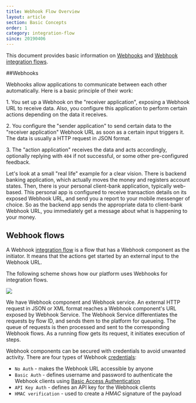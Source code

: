 ```yaml
---
title: Webhook Flow Overview
layout: article
section: Basic Concepts
order: 1
category: integration-flow
since: 20190406
---
```


This document provides basic information on [Webhooks](#webhooks) and [Webhook integration flows](#webhook-flows).

##Webhooks

Webhooks allow applications to communicate between each other automatically. Here is a basic principle of their work:

1\. You set up a Webhook on the "receiver application", exposing a Webhook URL to receive data. Also, you configure this application to perform certain actions depending on the data it receives.

2\. You configure the "sender application" to send certain data to the "receiver application" Webhook URL as soon as a certain input triggers it. The data is usually a HTTP request in JSON format.

3\. The "action application" receives the data and acts accordingly, optionally replying with `404` if not successful, or some other pre-configured feedback.    

Let's look at a small "real life" example for a clear vision. There is backend banking application, which actually moves the money and registers account states. Then, there is your personal client-bank application, typically web-based. This personal app is configured to receive transaction details on its exposed Webhook URL, and send you a report to your mobile messenger of choice. So as the backend app sends the appropriate data to client-bank Webhook URL, you immediately get a message about what is happening to your money.


## Webhook flows

A Webhook [integration flow](integration-flow) is a flow that has a Webhook component as the initiator. It means that the actions get started by an external input to the Webhook URL.

The following scheme shows how our platform uses Webhooks for integration flows.

![](/assets/img/getting-started/webhooks-overview/Screenshot_1.png)

We have Webhook component and Webhook service. An external HTTP request in JSON or XML format reaches a Webhook component's URL exposed by Webhook Service. The Webhook Service differentiates the requests by flow ID, and sends them to the platform for queueing. The queue of requests is then processed and sent to the corresponding Webhook flows. As a running flow gets its request, it initiates execution of steps.   

Webhook components can be secured with credentials to avoid unwanted activity. There are four
types of Webhook [credentials](credential):

-   `No Auth` - makes the Webhook URL accessible by anyone
-   `Basic Auth` - defines username and password to authenticate the Webhook clients using [Basic Access Authentication](https://en.wikipedia.org/wiki/Basic_access_authentication)
-   `API Key Auth` - defines an API key for the Webhook clients
-   `HMAC verification` - used to create a *HMAC* signature of the payload
